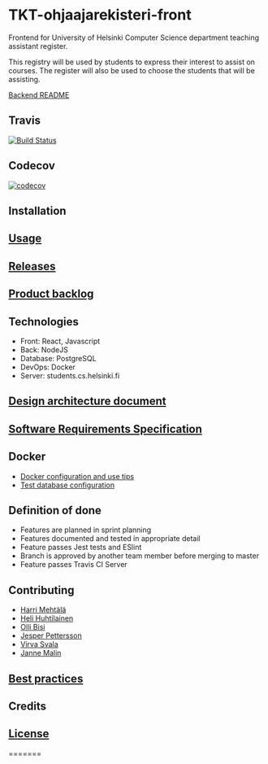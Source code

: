 # TKT-ohjaajarekisteri-front
Frontend for University of Helsinki Computer Science department teaching assistant register. 

This registry will be used by students to express their interest to assist on courses. The register will also be used to choose the students that will be assisting.

[Backend README](https://github.com/TKT-ohjaajarekisteri/TKT-ohjaajarekisteri-back)

## Travis
[![Build Status](https://travis-ci.org/TKT-ohjaajarekisteri/TKT-ohjaajarekisteri-front.svg?branch=master)](https://travis-ci.org/TKT-ohjaajarekisteri/TKT-ohjaajarekisteri-front)

## Codecov
[![codecov](https://codecov.io/gh/TKT-ohjaajarekisteri/TKT-ohjaajarekisteri-front/branch/master/graph/badge.svg)](https://codecov.io/gh/TKT-ohjaajarekisteri/TKT-ohjaajarekisteri-front)

## Installation

## [Usage](https://github.com/TKT-ohjaajarekisteri/TKT-ohjaajarekisteri-front/blob/master/documentation/commandline.md)

## [Releases](https://studies.cs.helsinki.fi/ohjaajarekisteri/login)

## [Product backlog](https://docs.google.com/spreadsheets/d/1anddOjdDCkdAmyJH2gLAUYYbubbZhXSGxku90kQJT9k/edit#gid=1)

## Technologies
* Front: React, Javascript
* Back: NodeJS
* Database: PostgreSQL
* DevOps: Docker
* Server: students.cs.helsinki.fi

## [Design architecture document](https://github.com/TKT-ohjaajarekisteri/TKT-ohjaajarekisteri-front/blob/master/documentation/architecture.md)

## [Software Requirements Specification](https://github.com/TKT-ohjaajarekisteri/TKT-ohjaajarekisteri-front/blob/master/documentation/SRS.md)

## Docker
- [Docker configuration and use tips](https://github.com/TKT-ohjaajarekisteri/TKT-ohjaajarekisteri-front/blob/master/documentation/docker.md)
- [Test database configuration](https://github.com/TKT-ohjaajarekisteri/TKT-ohjaajarekisteri-front/blob/master/documentation/test_db_configuration.md)


## Definition of done
* Features are planned in sprint planning
* Features documented and tested in appropriate detail
* Feature passes Jest tests and ESlint
* Branch is approved by another team member before merging to master
* Feature passes Travis CI Server

## Contributing
* [Harri Mehtälä](https://github.com/hajame)
* [Heli Huhtilainen](https://github.com/apndx)
* [Olli Bisi](https://github.com/obisi)
* [Jesper Pettersson](https://github.com/stadibo)
* [Virva Svala](https://github.com/vsvala)
* [Janne Malin](https://github.com/wood101)

## [Best practices](https://github.com/TKT-ohjaajarekisteri/TKT-ohjaajarekisteri-front/blob/master/documentation/bestpractices.md)

## Credits

## [License](https://github.com/TKT-ohjaajarekisteri/TKT-ohjaajarekisteri-front/blob/master/LICENSE)
=======

